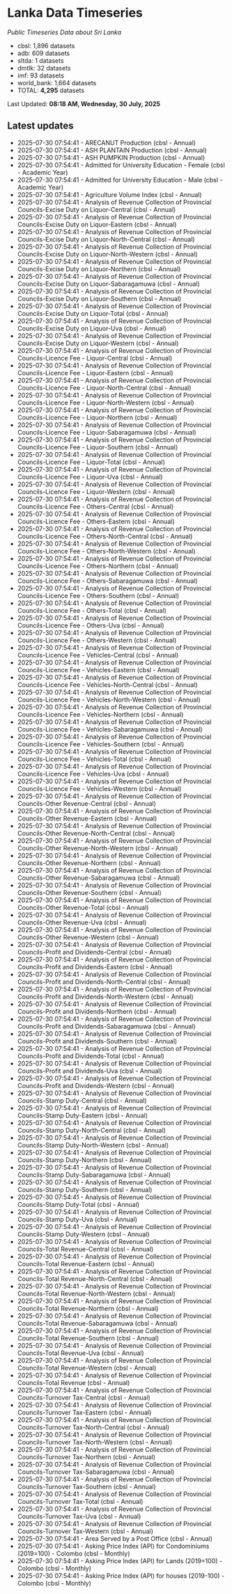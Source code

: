 # Lanka Data Timeseries
*Public Timeseries Data about Sri Lanka*

* cbsl: 1,896 datasets
* adb: 609 datasets
* sltda: 1 datasets
* dmtlk: 32 datasets
* imf: 93 datasets
* world_bank: 1,664 datasets
* TOTAL: **4,295** datasets

Last Updated: **08:18 AM, Wednesday, 30 July, 2025**

## Latest updates

* 2025-07-30 07:54:41 - ARECANUT Production (cbsl - Annual)
* 2025-07-30 07:54:41 - ASH PLANTAIN Production (cbsl - Annual)
* 2025-07-30 07:54:41 - ASH PUMPKIN Production (cbsl - Annual)
* 2025-07-30 07:54:41 - Admitted for University Education - Female (cbsl - Academic Year)
* 2025-07-30 07:54:41 - Admitted for University Education - Male (cbsl - Academic Year)
* 2025-07-30 07:54:41 - Agriculture Volume Index (cbsl - Annual)
* 2025-07-30 07:54:41 - Analysis of Revenue Collection of Provincial Councils-Excise Duty on Liquor-Central (cbsl - Annual)
* 2025-07-30 07:54:41 - Analysis of Revenue Collection of Provincial Councils-Excise Duty on Liquor-Eastern (cbsl - Annual)
* 2025-07-30 07:54:41 - Analysis of Revenue Collection of Provincial Councils-Excise Duty on Liquor-North-Central (cbsl - Annual)
* 2025-07-30 07:54:41 - Analysis of Revenue Collection of Provincial Councils-Excise Duty on Liquor-North-Western (cbsl - Annual)
* 2025-07-30 07:54:41 - Analysis of Revenue Collection of Provincial Councils-Excise Duty on Liquor-Northern (cbsl - Annual)
* 2025-07-30 07:54:41 - Analysis of Revenue Collection of Provincial Councils-Excise Duty on Liquor-Sabaragamuwa (cbsl - Annual)
* 2025-07-30 07:54:41 - Analysis of Revenue Collection of Provincial Councils-Excise Duty on Liquor-Southern (cbsl - Annual)
* 2025-07-30 07:54:41 - Analysis of Revenue Collection of Provincial Councils-Excise Duty on Liquor-Total (cbsl - Annual)
* 2025-07-30 07:54:41 - Analysis of Revenue Collection of Provincial Councils-Excise Duty on Liquor-Uva (cbsl - Annual)
* 2025-07-30 07:54:41 - Analysis of Revenue Collection of Provincial Councils-Excise Duty on Liquor-Western (cbsl - Annual)
* 2025-07-30 07:54:41 - Analysis of Revenue Collection of Provincial Councils-Licence Fee - Liquor-Central (cbsl - Annual)
* 2025-07-30 07:54:41 - Analysis of Revenue Collection of Provincial Councils-Licence Fee - Liquor-Eastern (cbsl - Annual)
* 2025-07-30 07:54:41 - Analysis of Revenue Collection of Provincial Councils-Licence Fee - Liquor-North-Central (cbsl - Annual)
* 2025-07-30 07:54:41 - Analysis of Revenue Collection of Provincial Councils-Licence Fee - Liquor-North-Western (cbsl - Annual)
* 2025-07-30 07:54:41 - Analysis of Revenue Collection of Provincial Councils-Licence Fee - Liquor-Northern (cbsl - Annual)
* 2025-07-30 07:54:41 - Analysis of Revenue Collection of Provincial Councils-Licence Fee - Liquor-Sabaragamuwa (cbsl - Annual)
* 2025-07-30 07:54:41 - Analysis of Revenue Collection of Provincial Councils-Licence Fee - Liquor-Southern (cbsl - Annual)
* 2025-07-30 07:54:41 - Analysis of Revenue Collection of Provincial Councils-Licence Fee - Liquor-Total (cbsl - Annual)
* 2025-07-30 07:54:41 - Analysis of Revenue Collection of Provincial Councils-Licence Fee - Liquor-Uva (cbsl - Annual)
* 2025-07-30 07:54:41 - Analysis of Revenue Collection of Provincial Councils-Licence Fee - Liquor-Western (cbsl - Annual)
* 2025-07-30 07:54:41 - Analysis of Revenue Collection of Provincial Councils-Licence Fee - Others-Central (cbsl - Annual)
* 2025-07-30 07:54:41 - Analysis of Revenue Collection of Provincial Councils-Licence Fee - Others-Eastern (cbsl - Annual)
* 2025-07-30 07:54:41 - Analysis of Revenue Collection of Provincial Councils-Licence Fee - Others-North-Central (cbsl - Annual)
* 2025-07-30 07:54:41 - Analysis of Revenue Collection of Provincial Councils-Licence Fee - Others-North-Western (cbsl - Annual)
* 2025-07-30 07:54:41 - Analysis of Revenue Collection of Provincial Councils-Licence Fee - Others-Northern (cbsl - Annual)
* 2025-07-30 07:54:41 - Analysis of Revenue Collection of Provincial Councils-Licence Fee - Others-Sabaragamuwa (cbsl - Annual)
* 2025-07-30 07:54:41 - Analysis of Revenue Collection of Provincial Councils-Licence Fee - Others-Southern (cbsl - Annual)
* 2025-07-30 07:54:41 - Analysis of Revenue Collection of Provincial Councils-Licence Fee - Others-Total (cbsl - Annual)
* 2025-07-30 07:54:41 - Analysis of Revenue Collection of Provincial Councils-Licence Fee - Others-Uva (cbsl - Annual)
* 2025-07-30 07:54:41 - Analysis of Revenue Collection of Provincial Councils-Licence Fee - Others-Western (cbsl - Annual)
* 2025-07-30 07:54:41 - Analysis of Revenue Collection of Provincial Councils-Licence Fee - Vehicles-Central (cbsl - Annual)
* 2025-07-30 07:54:41 - Analysis of Revenue Collection of Provincial Councils-Licence Fee - Vehicles-Eastern (cbsl - Annual)
* 2025-07-30 07:54:41 - Analysis of Revenue Collection of Provincial Councils-Licence Fee - Vehicles-North-Central (cbsl - Annual)
* 2025-07-30 07:54:41 - Analysis of Revenue Collection of Provincial Councils-Licence Fee - Vehicles-North-Western (cbsl - Annual)
* 2025-07-30 07:54:41 - Analysis of Revenue Collection of Provincial Councils-Licence Fee - Vehicles-Northern (cbsl - Annual)
* 2025-07-30 07:54:41 - Analysis of Revenue Collection of Provincial Councils-Licence Fee - Vehicles-Sabaragamuwa (cbsl - Annual)
* 2025-07-30 07:54:41 - Analysis of Revenue Collection of Provincial Councils-Licence Fee - Vehicles-Southern (cbsl - Annual)
* 2025-07-30 07:54:41 - Analysis of Revenue Collection of Provincial Councils-Licence Fee - Vehicles-Total (cbsl - Annual)
* 2025-07-30 07:54:41 - Analysis of Revenue Collection of Provincial Councils-Licence Fee - Vehicles-Uva (cbsl - Annual)
* 2025-07-30 07:54:41 - Analysis of Revenue Collection of Provincial Councils-Licence Fee - Vehicles-Western (cbsl - Annual)
* 2025-07-30 07:54:41 - Analysis of Revenue Collection of Provincial Councils-Other Revenue-Central (cbsl - Annual)
* 2025-07-30 07:54:41 - Analysis of Revenue Collection of Provincial Councils-Other Revenue-Eastern (cbsl - Annual)
* 2025-07-30 07:54:41 - Analysis of Revenue Collection of Provincial Councils-Other Revenue-North-Central (cbsl - Annual)
* 2025-07-30 07:54:41 - Analysis of Revenue Collection of Provincial Councils-Other Revenue-North-Western (cbsl - Annual)
* 2025-07-30 07:54:41 - Analysis of Revenue Collection of Provincial Councils-Other Revenue-Northern (cbsl - Annual)
* 2025-07-30 07:54:41 - Analysis of Revenue Collection of Provincial Councils-Other Revenue-Sabaragamuwa (cbsl - Annual)
* 2025-07-30 07:54:41 - Analysis of Revenue Collection of Provincial Councils-Other Revenue-Southern (cbsl - Annual)
* 2025-07-30 07:54:41 - Analysis of Revenue Collection of Provincial Councils-Other Revenue-Total (cbsl - Annual)
* 2025-07-30 07:54:41 - Analysis of Revenue Collection of Provincial Councils-Other Revenue-Uva (cbsl - Annual)
* 2025-07-30 07:54:41 - Analysis of Revenue Collection of Provincial Councils-Other Revenue-Western (cbsl - Annual)
* 2025-07-30 07:54:41 - Analysis of Revenue Collection of Provincial Councils-Profit and Dividends-Central (cbsl - Annual)
* 2025-07-30 07:54:41 - Analysis of Revenue Collection of Provincial Councils-Profit and Dividends-Eastern (cbsl - Annual)
* 2025-07-30 07:54:41 - Analysis of Revenue Collection of Provincial Councils-Profit and Dividends-North-Central (cbsl - Annual)
* 2025-07-30 07:54:41 - Analysis of Revenue Collection of Provincial Councils-Profit and Dividends-North-Western (cbsl - Annual)
* 2025-07-30 07:54:41 - Analysis of Revenue Collection of Provincial Councils-Profit and Dividends-Northern (cbsl - Annual)
* 2025-07-30 07:54:41 - Analysis of Revenue Collection of Provincial Councils-Profit and Dividends-Sabaragamuwa (cbsl - Annual)
* 2025-07-30 07:54:41 - Analysis of Revenue Collection of Provincial Councils-Profit and Dividends-Southern (cbsl - Annual)
* 2025-07-30 07:54:41 - Analysis of Revenue Collection of Provincial Councils-Profit and Dividends-Total (cbsl - Annual)
* 2025-07-30 07:54:41 - Analysis of Revenue Collection of Provincial Councils-Profit and Dividends-Uva (cbsl - Annual)
* 2025-07-30 07:54:41 - Analysis of Revenue Collection of Provincial Councils-Profit and Dividends-Western (cbsl - Annual)
* 2025-07-30 07:54:41 - Analysis of Revenue Collection of Provincial Councils-Stamp Duty-Central (cbsl - Annual)
* 2025-07-30 07:54:41 - Analysis of Revenue Collection of Provincial Councils-Stamp Duty-Eastern (cbsl - Annual)
* 2025-07-30 07:54:41 - Analysis of Revenue Collection of Provincial Councils-Stamp Duty-North-Central (cbsl - Annual)
* 2025-07-30 07:54:41 - Analysis of Revenue Collection of Provincial Councils-Stamp Duty-North-Western (cbsl - Annual)
* 2025-07-30 07:54:41 - Analysis of Revenue Collection of Provincial Councils-Stamp Duty-Northern (cbsl - Annual)
* 2025-07-30 07:54:41 - Analysis of Revenue Collection of Provincial Councils-Stamp Duty-Sabaragamuwa (cbsl - Annual)
* 2025-07-30 07:54:41 - Analysis of Revenue Collection of Provincial Councils-Stamp Duty-Southern (cbsl - Annual)
* 2025-07-30 07:54:41 - Analysis of Revenue Collection of Provincial Councils-Stamp Duty-Total (cbsl - Annual)
* 2025-07-30 07:54:41 - Analysis of Revenue Collection of Provincial Councils-Stamp Duty-Uva (cbsl - Annual)
* 2025-07-30 07:54:41 - Analysis of Revenue Collection of Provincial Councils-Stamp Duty-Western (cbsl - Annual)
* 2025-07-30 07:54:41 - Analysis of Revenue Collection of Provincial Councils-Total Revenue-Central (cbsl - Annual)
* 2025-07-30 07:54:41 - Analysis of Revenue Collection of Provincial Councils-Total Revenue-Eastern (cbsl - Annual)
* 2025-07-30 07:54:41 - Analysis of Revenue Collection of Provincial Councils-Total Revenue-North-Central (cbsl - Annual)
* 2025-07-30 07:54:41 - Analysis of Revenue Collection of Provincial Councils-Total Revenue-North-Western (cbsl - Annual)
* 2025-07-30 07:54:41 - Analysis of Revenue Collection of Provincial Councils-Total Revenue-Northern (cbsl - Annual)
* 2025-07-30 07:54:41 - Analysis of Revenue Collection of Provincial Councils-Total Revenue-Sabaragamuwa (cbsl - Annual)
* 2025-07-30 07:54:41 - Analysis of Revenue Collection of Provincial Councils-Total Revenue-Southern (cbsl - Annual)
* 2025-07-30 07:54:41 - Analysis of Revenue Collection of Provincial Councils-Total Revenue-Uva (cbsl - Annual)
* 2025-07-30 07:54:41 - Analysis of Revenue Collection of Provincial Councils-Total Revenue-Western (cbsl - Annual)
* 2025-07-30 07:54:41 - Analysis of Revenue Collection of Provincial Councils-Total Revenue (cbsl - Annual)
* 2025-07-30 07:54:41 - Analysis of Revenue Collection of Provincial Councils-Turnover Tax-Central (cbsl - Annual)
* 2025-07-30 07:54:41 - Analysis of Revenue Collection of Provincial Councils-Turnover Tax-Eastern (cbsl - Annual)
* 2025-07-30 07:54:41 - Analysis of Revenue Collection of Provincial Councils-Turnover Tax-North-Central (cbsl - Annual)
* 2025-07-30 07:54:41 - Analysis of Revenue Collection of Provincial Councils-Turnover Tax-North-Western (cbsl - Annual)
* 2025-07-30 07:54:41 - Analysis of Revenue Collection of Provincial Councils-Turnover Tax-Northern (cbsl - Annual)
* 2025-07-30 07:54:41 - Analysis of Revenue Collection of Provincial Councils-Turnover Tax-Sabaragamuwa (cbsl - Annual)
* 2025-07-30 07:54:41 - Analysis of Revenue Collection of Provincial Councils-Turnover Tax-Southern (cbsl - Annual)
* 2025-07-30 07:54:41 - Analysis of Revenue Collection of Provincial Councils-Turnover Tax-Total (cbsl - Annual)
* 2025-07-30 07:54:41 - Analysis of Revenue Collection of Provincial Councils-Turnover Tax-Uva (cbsl - Annual)
* 2025-07-30 07:54:41 - Analysis of Revenue Collection of Provincial Councils-Turnover Tax-Western (cbsl - Annual)
* 2025-07-30 07:54:41 - Area Served by a Post Office (cbsl - Annual)
* 2025-07-30 07:54:41 - Asking Price Index (API) for Condominiums (2019=100) - Colombo (cbsl - Monthly)
* 2025-07-30 07:54:41 - Asking Price Index (API) for Lands (2019=100) - Colombo (cbsl - Monthly)
* 2025-07-30 07:54:41 - Asking Price Index (API) for houses (2019-100) - Colombo (cbsl - Monthly)